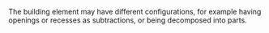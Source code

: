 ﻿The building element may have different configurations, for example having openings or recesses as subtractions, or being decomposed into parts.